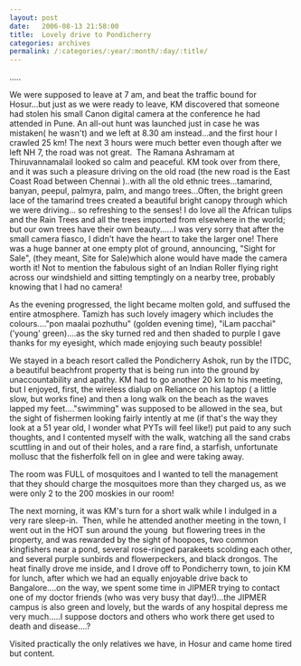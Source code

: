 ```yaml
---
layout: post
date:	2006-08-13 21:58:00
title:  Lovely drive to Pondicherry
categories: archives
permalink: /:categories/:year/:month/:day/:title/
---
```

.....

We were supposed to leave at 7 am, and beat the traffic bound for Hosur...but just as we were ready to leave, KM discovered that someone had stolen his small Canon digital camera at the conference he had attended in Pune. An all-out hunt was launched just in case he was mistaken( he wasn't) and we left at 8.30 am instead...and the first hour I crawled 25 km! The next 3 hours were much better even though after we left NH 7, the road was not great.&nbsp; The Ramana Ashramam at Thiruvannamalail looked so calm and peaceful. KM took over from there, and it was such a pleasure driving on the old road (the new road is the East Coast Road between Chennai )..with all the old ethnic trees...tamarind, banyan, peepul, palmyra, palm, and mango trees...Often, the bright green lace of the tamarind trees created a beautiful bright canopy through which we were driving... so refreshing to the senses! I do love all the African tulips and the Rain Trees and all the trees imported from elsewhere in the world; but our own trees have their own beauty......I was very sorry that after the small camera fiasco, I didn't have the heart to take the larger one! There was a huge banner at one empty plot of ground, announcing, "Sight for Sale", (they meant, Site for Sale)which alone would have made the camera worth it! Not to mention the fabulous sight of an Indian Roller flying right across our windshield and sitting temptingly on a nearby tree, probably knowing that I had no camera!

As the evening progressed, the light became molten gold, and suffused the entire atmosphere. Tamizh has such lovely imagery which includes the colours...."pon maalai pozhuthu" (golden evening time), "iLam pacchai" ('young' green)....as the sky turned red and then shaded to purple I gave thanks for my eyesight, which made enjoying such beauty possible!


We stayed in a beach resort called the Pondicherry Ashok, run by the ITDC, a beautiful beachfront property that is being run into the ground by unaccountability and apathy. KM had to go another 20 km to his meeting, but I enjoyed, first, the wireless dialup on Reliance on his laptop ( a little slow, but works fine) and then a long walk on the beach as the waves lapped my feet...."swimming" was supposed to be allowed in the sea, but the sight of fishermen looking fairly intently at me (if that's the way they look at a 51 year old, I wonder what PYTs will feel like!) put paid to any such thoughts, and I contented myself with the walk, watching all the sand crabs scuttling in and out of their holes, and a rare find, a starfish, unfortunate mollusc that the fisherfolk fell on in glee and were taking away. 

The room was FULL of mosquitoes and I wanted to tell the management that they should charge the mosquitoes more than they charged us, as we were only 2 to the 200 moskies in our room!

The next morning, it was KM's turn for a short walk while I indulged in a very rare sleep-in.&nbsp; Then, while he attended another meeting in the town, I went out in the HOT sun around the young&nbsp; but flowering trees in the property, and was rewarded by the sight of hoopoes,&nbsp;two common kingfishers near a pond, several rose-ringed parakeets scolding each other, and several purple sunbirds and flowerpeckers,&nbsp;and black drongos. The heat finally drove me inside, and I drove off to Pondicherry town, to join KM for lunch, after which we had an equally enjoyable drive back to Bangalore....on the way, we spent some time in JIPMER trying to contact one of my doctor friends (who was very busy that day!)...the JIPMER campus is also green and lovely, but the wards of any hospital depress me very much.....I suppose doctors and others who work there get used to death and disease....?

Visited practically the only relatives we have, in Hosur and came home tired but content.
